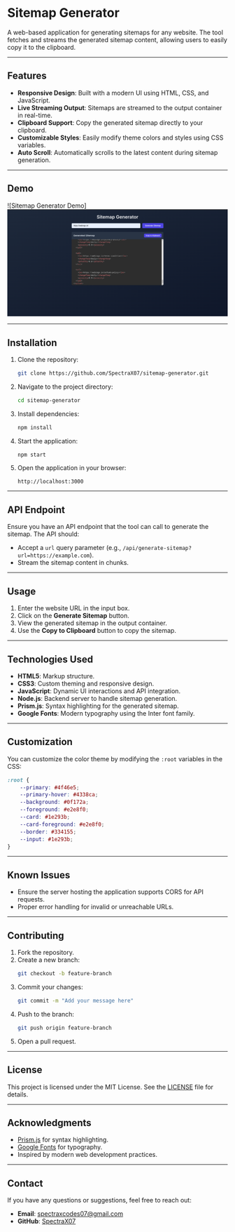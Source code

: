# Sitemap Generator

A web-based application for generating sitemaps for any website. The tool fetches and streams the generated sitemap content, allowing users to easily copy it to the clipboard.

---

## Features

- **Responsive Design**: Built with a modern UI using HTML, CSS, and JavaScript.
- **Live Streaming Output**: Sitemaps are streamed to the output container in real-time.
- **Clipboard Support**: Copy the generated sitemap directly to your clipboard.
- **Customizable Styles**: Easily modify theme colors and styles using CSS variables.
- **Auto Scroll**: Automatically scrolls to the latest content during sitemap generation.

---

## Demo

![Sitemap Generator Demo]![Sitemap Generator](image.png)

---

## Installation

1. Clone the repository:
   ```bash
   git clone https://github.com/SpectraX07/sitemap-generator.git
   ```

2. Navigate to the project directory:
   ```bash
   cd sitemap-generator
   ```

3. Install dependencies:
   ```bash
   npm install
   ```

4. Start the application:
   ```bash
   npm start
   ```

5. Open the application in your browser:
   ```
   http://localhost:3000
   ```

---

## API Endpoint

Ensure you have an API endpoint that the tool can call to generate the sitemap. The API should:
- Accept a `url` query parameter (e.g., `/api/generate-sitemap?url=https://example.com`).
- Stream the sitemap content in chunks.

---

## Usage

1. Enter the website URL in the input box.
2. Click on the **Generate Sitemap** button.
3. View the generated sitemap in the output container.
4. Use the **Copy to Clipboard** button to copy the sitemap.

---

## Technologies Used

- **HTML5**: Markup structure.
- **CSS3**: Custom theming and responsive design.
- **JavaScript**: Dynamic UI interactions and API integration.
- **Node.js**: Backend server to handle sitemap generation.
- **Prism.js**: Syntax highlighting for the generated sitemap.
- **Google Fonts**: Modern typography using the Inter font family.

---

## Customization

You can customize the color theme by modifying the `:root` variables in the CSS:

```css
:root {
    --primary: #4f46e5;
    --primary-hover: #4338ca;
    --background: #0f172a;
    --foreground: #e2e8f0;
    --card: #1e293b;
    --card-foreground: #e2e8f0;
    --border: #334155;
    --input: #1e293b;
}
```

---

## Known Issues

- Ensure the server hosting the application supports CORS for API requests.
- Proper error handling for invalid or unreachable URLs.

---

## Contributing

1. Fork the repository.
2. Create a new branch:
   ```bash
   git checkout -b feature-branch
   ```
3. Commit your changes:
   ```bash
   git commit -m "Add your message here"
   ```
4. Push to the branch:
   ```bash
   git push origin feature-branch
   ```
5. Open a pull request.

---

## License

This project is licensed under the MIT License. See the [LICENSE](LICENSE) file for details.

---

## Acknowledgments

- [Prism.js](https://prismjs.com/) for syntax highlighting.
- [Google Fonts](https://fonts.google.com/) for typography.
- Inspired by modern web development practices.

---

## Contact

If you have any questions or suggestions, feel free to reach out:

- **Email**: spectraxcodes07@gmail.com
- **GitHub**: [SpectraX07](https://github.com/SpectraX07)

